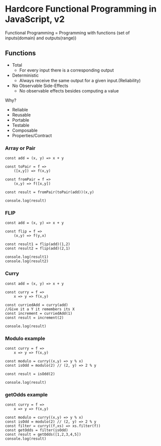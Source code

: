 # Hardcore Functional Programming in JavaScript, v2 

Functional Programming = Programming with functions (set of inputs(domain) and outputs(range))

## Functions
- Total
    - For every input there is a corresponding output
- Deterministic
    - Always receive the same output for a given input.(Reliability)
- No Observable Side-Effects
    - No observable effects besides computing a value

Why?
- Reliable
- Reusable
- Portable
- Testable
- Composable
- Properties/Contract

### Array or Pair
```
const add = (x, y) => x + y

const toPair = f =>
    ([x,y]) => f(x,y)

const fromPair = f =>
    (x,y) => f([x,y])

const result = fromPair(toPair(add))(x,y)

console.log(result)
```

### FLIP
```
const add = (x, y) => x + y

const flip = f =>
    (x,y) => f(y,x)

const result1 = flip(add)(1,2)
const result2 = flip(add)(2,1)

console.log(result1)
console.log(result2)
```

### Curry
```
const add = (x, y) => x + y

const curry = f =>
    x => y => f(x,y)

const curriedAdd = curry(add)
//Give it a Y it remembers its X
const increment = curriedAdd(1)
const result = increment(2)

console.log(result)
```

### Modulo example
```
const curry = f =>
    x => y => f(x,y)

const modulo = curry((x,y) => y % x)
const isOdd = modulo(2) // (2, y) => 2 % y

const result = isOdd(2)

console.log(result)
```

### getOdds example
```
const curry = f =>
    x => y => f(x,y)

const modulo = curry((x,y) => y % x)
const isOdd = modulo(2) // (2, y) => 2 % y
const filter = curry((f,xs) => xs.filter(f))
const getOdds = filter(isOdd)
const result = getOdds([1,2,3,4,5])
console.log(result)
```